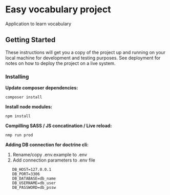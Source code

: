 # Easy vocabulary project

Application to learn vocabulary

## Getting Started

These instructions will get you a copy of the project up and running on your local machine for development and testing purposes. See deployment for notes on how to deploy the project on a live system.

### Installing

**Update composer dependencies:**

```
composer install
```

**Install node modules:**

```
npm install
```

**Compilling SASS / JS concatination / Live reload:**

```
nmp run prod
```

**Adding DB connection for doctrine cli:**

1) Rename/copy .env.example to .env 
2) Add connection parameters to .env file

```
   DB_HOST=127.0.0.1
   DB_PORT=3306
   DB_DATABASE=db_name
   DB_USERNAME=db_user
   DB_PASSWORD=db_pssw
```